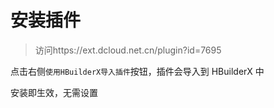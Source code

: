 # 安装插件

> 访问https://ext.dcloud.net.cn/plugin?id=7695

点击右侧`使用HBuilderX导入插件`按钮，插件会导入到 HBuilderX 中

安装即生效，无需设置

 
 <comment/> 
 
 
 <comment/> 
 